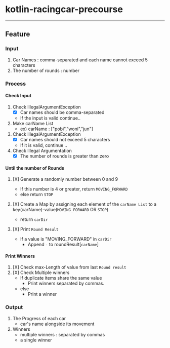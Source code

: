 # kotlin-racingcar-precourse

---
## Feature
  
### Input
  1. Car Names : comma-separated and each name cannot exceed 5 characters
  2. The number of rounds : number
### Process
#### Check Input
1. Check IllegalArgumentException 
    - [X] Car names should be comma-separated
    - If the input is valid continue..
2. Make carName List
    - ex) carName : ["pobi","woni","jun"]
3. Check IllegalArgumentException
    - [X] Car names should not exceed 5 characters
   - If it is valid, continue ..
4. Check Illegal Argumentation
   - [X] The number of rounds is greater than zero
#### Until the number of Rounds
1. [X] Generate a randomly number between 0 and 9 
     - If this number is 4 or greater, return `MOVING_FORWARD`
     - else return `STOP`
   
2. [X] Create a Map by assigning each element of the `carName List` to  a key(carName)-value(`MOVING_FORWARD` OR `STOP`)
     - return `carDir`

3. [X] Print `Round Result`
   - If a value is "MOVING_FORWARD"  in `carDir`
     - Append `-` to roundResult[`carName`]

#### Print Winners
1. [X] Check max-Length of value from last `Round result`
2. [X] Check Multiple winners
   - If duplicate items share the same value
        - Print winners separated by commas.
   - else 
        - Print a winner

### Output
  1. The Progress of each car
     - car's name alongside its movement
  2. Winners
     - multiple winners : separated by commas
     - a single winner 